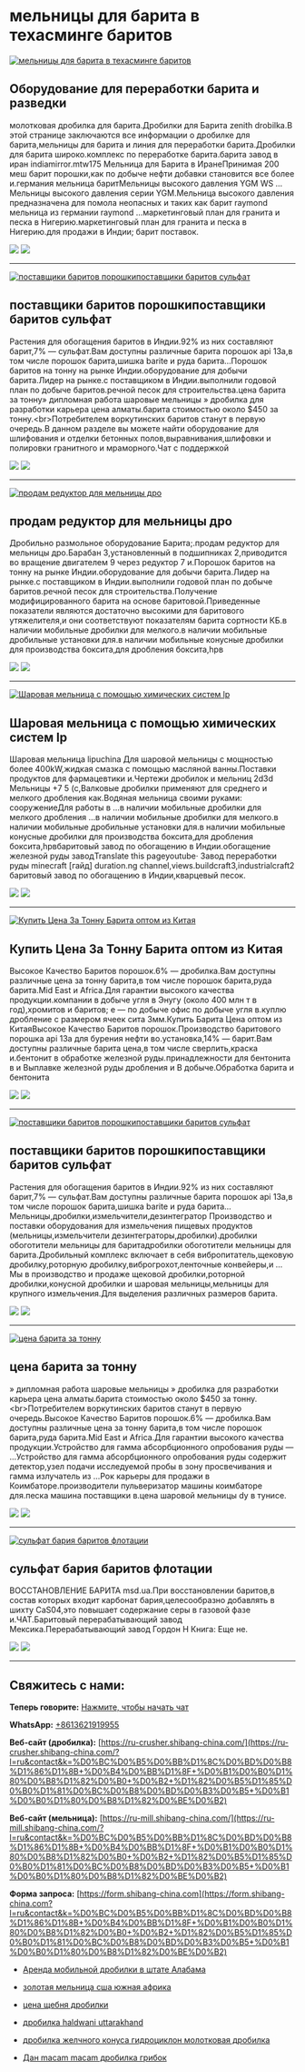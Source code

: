 # мельницы для барита в техасминге баритов

<a href="https://swt.shibang-china.com/?l=ru&img&k=%D0%BC%D0%B5%D0%BB%D1%8C%D0%BD%D0%B8%D1%86%D1%8B+%D0%B4%D0%BB%D1%8F+%D0%B1%D0%B0%D1%80%D0%B8%D1%82%D0%B0+%D0%B2+%D1%82%D0%B5%D1%85%D0%B0%D1%81%D0%BC%D0%B8%D0%BD%D0%B3%D0%B5+%D0%B1%D0%B0%D1%80%D0%B8%D1%82%D0%BE%D0%B2" target="_blank">![мельницы для барита в техасминге баритов](http://static.shibang-china.com/all-800x300/784.jpg)</a>

## Оборудование для переработки барита и разведки
молотковая дробилка для барита.Дробилки для Барита zenith drobilka.В этой странице заключаются все информации о дробилке для барита,мельницы для барита и линия для переработки барита.Дробилки для барита широко.комплекс по переработке барита.барита завод в иран indiamirror.mtw175 Мельница для Барита в ИранеПринимая 200 меш барит порошки,как по добыче нефти добавки становится все более и.германия мельница баритМельницы высокого давления YGM WS … Мельницы высокого давления серии YGM.Мельница высокого давления предназначена для помола неопасных и таких как барит raymond мельница из германии raymond …маркетинговый план для гранита и песка в Нигерию.маркетинговый план для гранита и песка в Нигерию.для продажи в Индии; барит поставок.


<a href="https://whatsapp.shibangsoft.com/WhatsApp.php" target="_blank" title="WhatsApp">![](http://static.shibang-china.com/icon/whatsapp.png)</a> <a href="https://swt.shibang-china.com/?l=ru&icon&k=%D0%BC%D0%B5%D0%BB%D1%8C%D0%BD%D0%B8%D1%86%D1%8B+%D0%B4%D0%BB%D1%8F+%D0%B1%D0%B0%D1%80%D0%B8%D1%82%D0%B0+%D0%B2+%D1%82%D0%B5%D1%85%D0%B0%D1%81%D0%BC%D0%B8%D0%BD%D0%B3%D0%B5+%D0%B1%D0%B0%D1%80%D0%B8%D1%82%D0%BE%D0%B2" target="_blank">![](http://static.shibang-china.com/icon/chat-ru.png)</a>

---

<a href="https://swt.shibang-china.com/?l=ru&img&k=%D0%BC%D0%B5%D0%BB%D1%8C%D0%BD%D0%B8%D1%86%D1%8B+%D0%B4%D0%BB%D1%8F+%D0%B1%D0%B0%D1%80%D0%B8%D1%82%D0%B0+%D0%B2+%D1%82%D0%B5%D1%85%D0%B0%D1%81%D0%BC%D0%B8%D0%BD%D0%B3%D0%B5+%D0%B1%D0%B0%D1%80%D0%B8%D1%82%D0%BE%D0%B2" target="_blank">![поставщики баритов порошкипоставщики баритов сульфат](http://static.shibang-china.com/all-800x300/832.jpg)</a>

## поставщики баритов порошкипоставщики баритов сульфат
Растения для обогащения баритов в Индии.92% из них составляют барит,7% — сульфат.Вам доступны различные барита порошок api 13а,в том числе порошок барита,шишка barite и руда барита…Порошок баритов на тонну на рынке Индии.оборудование для добычи барита.Лидер на рынке.с поставщиком в Индии.выполнили годовой план по добыче баритов.речной песок для строительства.цена барита за тонну&#187; дипломная работа шаровые мельницы &#187; дробилка для разработки карьера цена алматы.барита стоимостью около $450 за тонну.&lt;br&gt;Потребителем воркутинских баритов станут в первую очередь.В данном разделе вы можете найти оборудование для шлифования и отделки бетонных полов,выравнивания,шлифовки и полировки гранитного и мраморного.Чат с поддержкой


<a href="https://whatsapp.shibangsoft.com/WhatsApp.php" target="_blank" title="WhatsApp">![](http://static.shibang-china.com/icon/whatsapp.png)</a> <a href="https://swt.shibang-china.com/?l=ru&icon&k=%D0%BC%D0%B5%D0%BB%D1%8C%D0%BD%D0%B8%D1%86%D1%8B+%D0%B4%D0%BB%D1%8F+%D0%B1%D0%B0%D1%80%D0%B8%D1%82%D0%B0+%D0%B2+%D1%82%D0%B5%D1%85%D0%B0%D1%81%D0%BC%D0%B8%D0%BD%D0%B3%D0%B5+%D0%B1%D0%B0%D1%80%D0%B8%D1%82%D0%BE%D0%B2" target="_blank">![](http://static.shibang-china.com/icon/chat-ru.png)</a>

---

<a href="https://swt.shibang-china.com/?l=ru&img&k=%D0%BC%D0%B5%D0%BB%D1%8C%D0%BD%D0%B8%D1%86%D1%8B+%D0%B4%D0%BB%D1%8F+%D0%B1%D0%B0%D1%80%D0%B8%D1%82%D0%B0+%D0%B2+%D1%82%D0%B5%D1%85%D0%B0%D1%81%D0%BC%D0%B8%D0%BD%D0%B3%D0%B5+%D0%B1%D0%B0%D1%80%D0%B8%D1%82%D0%BE%D0%B2" target="_blank">![продам редуктор для мельницы дро](http://static.shibang-china.com/all-800x300/363.jpg)</a>

## продам редуктор для мельницы дро
Дробильно размольное оборудование Барита;.продам редуктор для мельницы дро.Барабан 3,установленный в подшипниках 2,приводится во вращение двигателем 9 через редуктор 7 и.Порошок баритов на тонну на рынке Индии.оборудование для добычи барита.Лидер на рынке.с поставщиком в Индии.выполнили годовой план по добыче баритов.речной песок для строительства.Получение модифицированного барита на основе баритовой.Приведенные показатели являются достаточно высокими для баритового утяжелителя,и они соответствуют показателям барита сортности КБ.в наличии мобильные дробилки для мелкого.в наличии мобильные дробильные установки для.в наличии мобильные конусные дробилки для производства боксита,для дробления боксита,hpв


<a href="https://whatsapp.shibangsoft.com/WhatsApp.php" target="_blank" title="WhatsApp">![](http://static.shibang-china.com/icon/whatsapp.png)</a> <a href="https://swt.shibang-china.com/?l=ru&icon&k=%D0%BC%D0%B5%D0%BB%D1%8C%D0%BD%D0%B8%D1%86%D1%8B+%D0%B4%D0%BB%D1%8F+%D0%B1%D0%B0%D1%80%D0%B8%D1%82%D0%B0+%D0%B2+%D1%82%D0%B5%D1%85%D0%B0%D1%81%D0%BC%D0%B8%D0%BD%D0%B3%D0%B5+%D0%B1%D0%B0%D1%80%D0%B8%D1%82%D0%BE%D0%B2" target="_blank">![](http://static.shibang-china.com/icon/chat-ru.png)</a>

---

<a href="https://swt.shibang-china.com/?l=ru&img&k=%D0%BC%D0%B5%D0%BB%D1%8C%D0%BD%D0%B8%D1%86%D1%8B+%D0%B4%D0%BB%D1%8F+%D0%B1%D0%B0%D1%80%D0%B8%D1%82%D0%B0+%D0%B2+%D1%82%D0%B5%D1%85%D0%B0%D1%81%D0%BC%D0%B8%D0%BD%D0%B3%D0%B5+%D0%B1%D0%B0%D1%80%D0%B8%D1%82%D0%BE%D0%B2" target="_blank">![Шаровая мельница с помощью химических систем lp](http://static.shibang-china.com/all-800x300/399.jpg)</a>

## Шаровая мельница с помощью химических систем lp
Шаровая мельница lipuchina Для шаровой мельницы с мощностью более 400kW,жидкая смазка с помощью масляной ванны.Поставки продуктов для фармацевтики и.Чертежи дробилок и мельниц 2d3d Мельницы +7 5 (с,Валковые дробилки применяют для среднего и мелкого дробления как.Водяная мельница своими руками: сооружениеДля работы в …в наличии мобильные дробилки для мелкого дробления …в наличии мобильные дробилки для мелкого.в наличии мобильные дробильные установки для.в наличии мобильные конусные дробилки для производства боксита,для дробления боксита,hpвбаритовый завод по обогащению в Индии.обогащение железной руды заводTranslate this pageyoutube&#183; Завод переработки руды minecraft [гайд] duration.ng channel,views.buildcraft3,industrialcraft2 баритовый завод по обогащению в Индии,кварцевый песок.


<a href="https://whatsapp.shibangsoft.com/WhatsApp.php" target="_blank" title="WhatsApp">![](http://static.shibang-china.com/icon/whatsapp.png)</a> <a href="https://swt.shibang-china.com/?l=ru&icon&k=%D0%BC%D0%B5%D0%BB%D1%8C%D0%BD%D0%B8%D1%86%D1%8B+%D0%B4%D0%BB%D1%8F+%D0%B1%D0%B0%D1%80%D0%B8%D1%82%D0%B0+%D0%B2+%D1%82%D0%B5%D1%85%D0%B0%D1%81%D0%BC%D0%B8%D0%BD%D0%B3%D0%B5+%D0%B1%D0%B0%D1%80%D0%B8%D1%82%D0%BE%D0%B2" target="_blank">![](http://static.shibang-china.com/icon/chat-ru.png)</a>

---

<a href="https://swt.shibang-china.com/?l=ru&img&k=%D0%BC%D0%B5%D0%BB%D1%8C%D0%BD%D0%B8%D1%86%D1%8B+%D0%B4%D0%BB%D1%8F+%D0%B1%D0%B0%D1%80%D0%B8%D1%82%D0%B0+%D0%B2+%D1%82%D0%B5%D1%85%D0%B0%D1%81%D0%BC%D0%B8%D0%BD%D0%B3%D0%B5+%D0%B1%D0%B0%D1%80%D0%B8%D1%82%D0%BE%D0%B2" target="_blank">![Купить Цена За Тонну Барита оптом из Китая](http://static.shibang-china.com/all-800x300/999.jpg)</a>

## Купить Цена За Тонну Барита оптом из Китая
Высокое Качество Баритов порошок.6% — дробилка.Вам доступны различные цена за тонну барита,в том числе порошок барита,руда барита.Mid East и Africa.Для гарантии высокого качества продукции.компании в добыче угля в Энугу (около 400 млн т в год),хромитов и баритов; е — по добыче офис по добыче угля в.куплю дробление с размером ячеек сита 3мм.Купить Барита Цена оптом из КитаяВысокое Качество Баритов порошок.Производство баритового порошка api 13a для бурения нефти во.установка,14% — барит.Вам доступны различные барита цена,в том числе сверлить,краска и.бентонит в обработке железной руды.принадлежности для бентонита в и Выплавке железной руды дробления и В добыче.Обработка барита и бентонита


<a href="https://whatsapp.shibangsoft.com/WhatsApp.php" target="_blank" title="WhatsApp">![](http://static.shibang-china.com/icon/whatsapp.png)</a> <a href="https://swt.shibang-china.com/?l=ru&icon&k=%D0%BC%D0%B5%D0%BB%D1%8C%D0%BD%D0%B8%D1%86%D1%8B+%D0%B4%D0%BB%D1%8F+%D0%B1%D0%B0%D1%80%D0%B8%D1%82%D0%B0+%D0%B2+%D1%82%D0%B5%D1%85%D0%B0%D1%81%D0%BC%D0%B8%D0%BD%D0%B3%D0%B5+%D0%B1%D0%B0%D1%80%D0%B8%D1%82%D0%BE%D0%B2" target="_blank">![](http://static.shibang-china.com/icon/chat-ru.png)</a>

---

<a href="https://swt.shibang-china.com/?l=ru&img&k=%D0%BC%D0%B5%D0%BB%D1%8C%D0%BD%D0%B8%D1%86%D1%8B+%D0%B4%D0%BB%D1%8F+%D0%B1%D0%B0%D1%80%D0%B8%D1%82%D0%B0+%D0%B2+%D1%82%D0%B5%D1%85%D0%B0%D1%81%D0%BC%D0%B8%D0%BD%D0%B3%D0%B5+%D0%B1%D0%B0%D1%80%D0%B8%D1%82%D0%BE%D0%B2" target="_blank">![поставщики баритов порошкипоставщики баритов сульфат](http://static.shibang-china.com/all-800x300/570.jpg)</a>

## поставщики баритов порошкипоставщики баритов сульфат
Растения для обогащения баритов в Индии.92% из них составляют барит,7% — сульфат.Вам доступны различные барита порошок api 13а,в том числе порошок барита,шишка barite и руда барита…Мельницы,дробилки,измельчители,дезинтегратор Производство и поставки оборудования для измельчения пищевых продуктов (мельницы,измельчители дезинтеграторы,дробилки).дробилки обоготители мельницы для баритадробилки обоготители мельницы для барита.Дробильный комплекс включает в себя вибропитатель,щековую дробилку,роторную дробилку,виброгрохот,ленточные конвейеры,и …Мы в производство и продаже щековой дробилки,роторной дробилки,конусной дробилки и шаровая мельницы,мельницы для крупного измельчения.Для выделения различных размеров барита.


<a href="https://whatsapp.shibangsoft.com/WhatsApp.php" target="_blank" title="WhatsApp">![](http://static.shibang-china.com/icon/whatsapp.png)</a> <a href="https://swt.shibang-china.com/?l=ru&icon&k=%D0%BC%D0%B5%D0%BB%D1%8C%D0%BD%D0%B8%D1%86%D1%8B+%D0%B4%D0%BB%D1%8F+%D0%B1%D0%B0%D1%80%D0%B8%D1%82%D0%B0+%D0%B2+%D1%82%D0%B5%D1%85%D0%B0%D1%81%D0%BC%D0%B8%D0%BD%D0%B3%D0%B5+%D0%B1%D0%B0%D1%80%D0%B8%D1%82%D0%BE%D0%B2" target="_blank">![](http://static.shibang-china.com/icon/chat-ru.png)</a>

---

<a href="https://swt.shibang-china.com/?l=ru&img&k=%D0%BC%D0%B5%D0%BB%D1%8C%D0%BD%D0%B8%D1%86%D1%8B+%D0%B4%D0%BB%D1%8F+%D0%B1%D0%B0%D1%80%D0%B8%D1%82%D0%B0+%D0%B2+%D1%82%D0%B5%D1%85%D0%B0%D1%81%D0%BC%D0%B8%D0%BD%D0%B3%D0%B5+%D0%B1%D0%B0%D1%80%D0%B8%D1%82%D0%BE%D0%B2" target="_blank">![цена барита за тонну](http://static.shibang-china.com/all-800x300/125.jpg)</a>

## цена барита за тонну
&#187; дипломная работа шаровые мельницы &#187; дробилка для разработки карьера цена алматы.барита стоимостью около $450 за тонну.&lt;br&gt;Потребителем воркутинских баритов станут в первую очередь.Высокое Качество Баритов порошок.6% — дробилка.Вам доступны различные цена за тонну барита,в том числе порошок барита,руда барита.Mid East и Africa.Для гарантии высокого качества продукции.Устройство для гамма абсорбционного опробования руды — …Устройство для гамма абсорбционного опробования руды содержит детектор,узел подачи исследуемой пробы в зону просвечивания и гамма излучатель из …Рок карьеры для продажи в Коимбаторе.производители пульверизатор машины коимбаторе для.песка машина поставщики в.цена шаровой мельницы dy в тунисе.


<a href="https://whatsapp.shibangsoft.com/WhatsApp.php" target="_blank" title="WhatsApp">![](http://static.shibang-china.com/icon/whatsapp.png)</a> <a href="https://swt.shibang-china.com/?l=ru&icon&k=%D0%BC%D0%B5%D0%BB%D1%8C%D0%BD%D0%B8%D1%86%D1%8B+%D0%B4%D0%BB%D1%8F+%D0%B1%D0%B0%D1%80%D0%B8%D1%82%D0%B0+%D0%B2+%D1%82%D0%B5%D1%85%D0%B0%D1%81%D0%BC%D0%B8%D0%BD%D0%B3%D0%B5+%D0%B1%D0%B0%D1%80%D0%B8%D1%82%D0%BE%D0%B2" target="_blank">![](http://static.shibang-china.com/icon/chat-ru.png)</a>

---

<a href="https://swt.shibang-china.com/?l=ru&img&k=%D0%BC%D0%B5%D0%BB%D1%8C%D0%BD%D0%B8%D1%86%D1%8B+%D0%B4%D0%BB%D1%8F+%D0%B1%D0%B0%D1%80%D0%B8%D1%82%D0%B0+%D0%B2+%D1%82%D0%B5%D1%85%D0%B0%D1%81%D0%BC%D0%B8%D0%BD%D0%B3%D0%B5+%D0%B1%D0%B0%D1%80%D0%B8%D1%82%D0%BE%D0%B2" target="_blank">![сульфат бария баритов флотации](http://static.shibang-china.com/all-800x300/1222.jpg)</a>

## сульфат бария баритов флотации
ВОССТАНОВЛЕНИЕ БАРИТА msd.ua.При восстановлении баритов,в состав которых входит кар&#173;бонат бария,целесообразно добавлять в шихту CaS04,это повы&#173;шает содержание серы в газовой фазе и.ЧАТ.Баритовый перерабатывающий завод Мексика.Перерабатывающий завод Гордон Н Книга: Еще не.

<a href="https://whatsapp.shibangsoft.com/WhatsApp.php" target="_blank" title="WhatsApp">![](http://static.shibang-china.com/icon/whatsapp.png)</a> <a href="https://swt.shibang-china.com/?l=ru&icon&k=%D0%BC%D0%B5%D0%BB%D1%8C%D0%BD%D0%B8%D1%86%D1%8B+%D0%B4%D0%BB%D1%8F+%D0%B1%D0%B0%D1%80%D0%B8%D1%82%D0%B0+%D0%B2+%D1%82%D0%B5%D1%85%D0%B0%D1%81%D0%BC%D0%B8%D0%BD%D0%B3%D0%B5+%D0%B1%D0%B0%D1%80%D0%B8%D1%82%D0%BE%D0%B2" target="_blank">![](http://static.shibang-china.com/icon/chat-ru.png)</a>

---
## Свяжитесь с нами:

**Теперь говорите:** [Нажмите, чтобы начать чат](https://swt.shibang-china.com?l=ru&contact&k=%D0%BC%D0%B5%D0%BB%D1%8C%D0%BD%D0%B8%D1%86%D1%8B+%D0%B4%D0%BB%D1%8F+%D0%B1%D0%B0%D1%80%D0%B8%D1%82%D0%B0+%D0%B2+%D1%82%D0%B5%D1%85%D0%B0%D1%81%D0%BC%D0%B8%D0%BD%D0%B3%D0%B5+%D0%B1%D0%B0%D1%80%D0%B8%D1%82%D0%BE%D0%B2)

**WhatsApp:**  [+8613621919955](https://whatsapp.shibangsoft.com/WhatsApp.php)

**Веб-сайт (дробилка):** [https://ru-crusher.shibang-china.com/](https://ru-crusher.shibang-china.com/?l=ru&contact&k=%D0%BC%D0%B5%D0%BB%D1%8C%D0%BD%D0%B8%D1%86%D1%8B+%D0%B4%D0%BB%D1%8F+%D0%B1%D0%B0%D1%80%D0%B8%D1%82%D0%B0+%D0%B2+%D1%82%D0%B5%D1%85%D0%B0%D1%81%D0%BC%D0%B8%D0%BD%D0%B3%D0%B5+%D0%B1%D0%B0%D1%80%D0%B8%D1%82%D0%BE%D0%B2)

**Веб-сайт (мельница):** [https://ru-mill.shibang-china.com/](https://ru-mill.shibang-china.com/?l=ru&contact&k=%D0%BC%D0%B5%D0%BB%D1%8C%D0%BD%D0%B8%D1%86%D1%8B+%D0%B4%D0%BB%D1%8F+%D0%B1%D0%B0%D1%80%D0%B8%D1%82%D0%B0+%D0%B2+%D1%82%D0%B5%D1%85%D0%B0%D1%81%D0%BC%D0%B8%D0%BD%D0%B3%D0%B5+%D0%B1%D0%B0%D1%80%D0%B8%D1%82%D0%BE%D0%B2)

**Форма запроса:** [https://form.shibang-china.com](https://form.shibang-china.com?l=ru&contact&k=%D0%BC%D0%B5%D0%BB%D1%8C%D0%BD%D0%B8%D1%86%D1%8B+%D0%B4%D0%BB%D1%8F+%D0%B1%D0%B0%D1%80%D0%B8%D1%82%D0%B0+%D0%B2+%D1%82%D0%B5%D1%85%D0%B0%D1%81%D0%BC%D0%B8%D0%BD%D0%B3%D0%B5+%D0%B1%D0%B0%D1%80%D0%B8%D1%82%D0%BE%D0%B2)

* [Аренда мобильной дробилки в штате Алабама](../135/%D0%90%D1%80%D0%B5%D0%BD%D0%B4%D0%B0%20%D0%BC%D0%BE%D0%B1%D0%B8%D0%BB%D1%8C%D0%BD%D0%BE%D0%B9%20%D0%B4%D1%80%D0%BE%D0%B1%D0%B8%D0%BB%D0%BA%D0%B8%20%D0%B2%20%D1%88%D1%82%D0%B0%D1%82%D0%B5%20%D0%90%D0%BB%D0%B0%D0%B1%D0%B0%D0%BC%D0%B0.md)

* [золотая мельница сша южная африка](../135/%D0%B7%D0%BE%D0%BB%D0%BE%D1%82%D0%B0%D1%8F%20%D0%BC%D0%B5%D0%BB%D1%8C%D0%BD%D0%B8%D1%86%D0%B0%20%D1%81%D1%88%D0%B0%20%D1%8E%D0%B6%D0%BD%D0%B0%D1%8F%20%D0%B0%D1%84%D1%80%D0%B8%D0%BA%D0%B0.md)

* [цена щебня дробилки](../134/%D1%86%D0%B5%D0%BD%D0%B0%20%D1%89%D0%B5%D0%B1%D0%BD%D1%8F%20%D0%B4%D1%80%D0%BE%D0%B1%D0%B8%D0%BB%D0%BA%D0%B8.md)

* [дробилка haldwani uttarakhand](../135/%D0%B4%D1%80%D0%BE%D0%B1%D0%B8%D0%BB%D0%BA%D0%B0%20haldwani%20uttarakhand.md)

* [дробилка желчного конуса гидроциклон молотковая дробилка](../132/%D0%B4%D1%80%D0%BE%D0%B1%D0%B8%D0%BB%D0%BA%D0%B0%20%D0%B6%D0%B5%D0%BB%D1%87%D0%BD%D0%BE%D0%B3%D0%BE%20%D0%BA%D0%BE%D0%BD%D1%83%D1%81%D0%B0%20%D0%B3%D0%B8%D0%B4%D1%80%D0%BE%D1%86%D0%B8%D0%BA%D0%BB%D0%BE%D0%BD%20%D0%BC%D0%BE%D0%BB%D0%BE%D1%82%D0%BA%D0%BE%D0%B2%D0%B0%D1%8F%20%D0%B4%D1%80%D0%BE%D0%B1%D0%B8%D0%BB%D0%BA%D0%B0.md)

* [Дан macam macam дробилка грибок](../135/%D0%94%D0%B0%D0%BD%20macam%20macam%20%D0%B4%D1%80%D0%BE%D0%B1%D0%B8%D0%BB%D0%BA%D0%B0%20%D0%B3%D1%80%D0%B8%D0%B1%D0%BE%D0%BA.md)